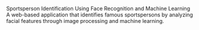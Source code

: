 Sportsperson Identification Using Face Recognition and Machine Learning
A web-based application that identifies famous sportspersons by analyzing facial features through image processing and machine learning.
